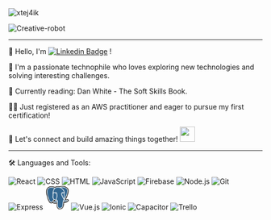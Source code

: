 <div><img src="https://komarev.com/ghpvc/?username=xtej4ik&label=Profile%20views&color=0e75b6&style=flat" alt="xtej4ik"</div>
  
![Creative-robot](https://github.com/xtej4ik/xtej4ik/assets/90528542/f5dce81c-5e33-43b8-8a11-9546bf49e24c)

---

👋 Hello, I'm [![Linkedin Badge](https://img.shields.io/badge/-na-blue?style=flat&logo=Linkedin&logoColor=white)](https://www.linkedin.com/in/inna-chtej/) !

🌱 I'm a passionate technophile who loves exploring new technologies and solving interesting challenges. 

📖 Currently reading: Dan White - The Soft Skills Book.

👨‍💻 Just registered as an AWS practitioner and eager to pursue my first certification!

🚀 Let's connect and build amazing things together! <img src="https://media.giphy.com/media/jOz35yxbuhvVQDKrce/giphy.gif" height="30px" width="30px">

---
🛠️ Languages and Tools:

![React](https://img.icons8.com/color/48/000000/react-native.png) ![CSS](https://img.icons8.com/color/48/000000/css3.png) ![HTML](https://img.icons8.com/color/48/000000/html-5.png) ![JavaScript](https://img.icons8.com/color/48/000000/javascript.png) ![Firebase](https://img.icons8.com/color/48/000000/firebase.png) ![Node.js](https://img.icons8.com/color/48/000000/nodejs.png) ![Git](https://img.icons8.com/color/48/000000/git.png) ![Express](https://img.icons8.com/color/48/000000/express.png) <img src="https://github.com/devicons/devicon/blob/master/icons/postgresql/postgresql-original.svg" width="48" height="48" alt="PostgreSQL"> ![Vue.js](https://img.icons8.com/color/48/000000/vue-js.png) ![Ionic](https://img.icons8.com/color/48/000000/ionic.png) ![Capacitor](https://img.icons8.com/color/48/000000/capacitor.png) ![Trello](https://img.icons8.com/color/48/000000/trello.png) 

